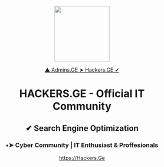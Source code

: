 <html>
<body>
<p align="center"><img src="https://media1.giphy.com/media/FVKTpVWb1DY3WNCYHA/giphy.gif" width="150" height="150"></center> 
<p align="center"><a href="https://hackers.ge">▲ Admins.GE ➤ Hackers.GE ✔</a></center>
</body>
</html>

<center>

# HACKERS.GE - Official IT Community

## ✔ Search Engine Optimization

### •➤ Cyber Community | IT Enthusiast & Proffesionals

https://Hackers.Ge

  </center>
